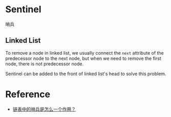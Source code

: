 # Sentinel

哨兵

## Linked List

To remove a node in linked list, we usually connect the `next` attribute of the predecessor node to the next node, but when we need to remove the first node, there is not predecessor node.

Sentinel can be added to the front of linked list's head to solve this problem.


# Reference

- [链表中的哨兵是怎么一个作用？](https://www.zhihu.com/question/27155932)

